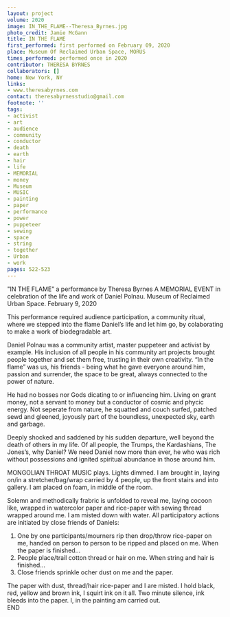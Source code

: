 ```yaml
---
layout: project
volume: 2020
image: IN_THE_FLAME--Theresa_Byrnes.jpg
photo_credit: Jamie McGann
title: IN THE FLAME
first_performed: first performed on February 09, 2020
place: Museum Of Reclaimed Urban Space, MORUS
times_performed: performed once in 2020
contributor: THERESA BYRNES
collaborators: []
home: New York, NY
links:
- www.theresabyrnes.com
contact: theresabyrnesstudio@gmail.com
footnote: ''
tags:
- activist
- art
- audience
- community
- conductor
- death
- earth
- hair
- life
- MEMORIAL
- money
- Museum
- MUSIC
- painting
- paper
- performance
- power
- puppeteer
- sewing
- space
- string
- together
- Urban
- work
pages: 522-523
---
```



"IN THE FLAME”
a performance by Theresa Byrnes
A MEMORIAL EVENT in celebration of the life and work of Daniel Polnau.
Museum of Reclaimed Urban Space.
February 9, 2020

This performance required audience participation, a community ritual, where we stepped into the flame Daniel’s life and let him go, by colaborating to make a work of biodegradable art.

Daniel Polnau was a community artist, master puppeteer and activist by example. His inclusion of all people in his community art projects brought people together and set them free, trusting in their own creativity. “In the flame” was us, his friends - being what he gave everyone around him, passion and surrender, the space to be great, always connected to the power of nature.

He had no bosses nor Gods dicating to or influencing him. Living on grant money, not a servant to money but a conductor of cosmic and phycic energy. Not seperate from nature, he squatted and couch surfed, patched sewd and gleened, joyously part of the boundless, unexpected sky, earth and garbage.

Deeply shocked and saddened by his sudden departure, well beyond the death of others in my life. Of all people, the Trumps, the Kardashians, The Jones’s, why Daniel? We need Daniel now more than ever, he who was rich without possessions and ignited spiritual abundance in those around him.

MONGOLIAN THROAT MUSIC plays.
Lights dimmed.
I am brought in, laying on/in a stretcher/bag/wrap carried by 4 people, up the front stairs and into gallery.
I am placed on foam, in middle of the room.

Solemn and methodically frabric is unfolded to reveal me, laying cocoon like, wrapped in watercolor paper and rice-paper with sewing thread wrapped around me.
I am misted down with water. 
All participatory actions are initiated by close friends of Daniels:
1. One by one participants/mourners rip then drop/throw rice-paper on me, handed on person to person to be ripped and placed on me. When the paper is finished…
2. People place/trail cotton thread or hair on me. When string and hair is finished…
3. Close friends sprinkle ocher dust on me and the paper.

The paper with dust, thread/hair rice-paper and I are misted. 
I hold black, red, yellow and brown ink, I squirt ink on it all.
Two minute silence, ink bleeds into the paper.
I, in the painting am carried out.	 
END
